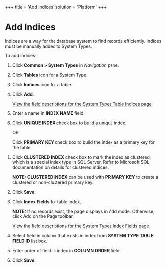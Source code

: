 +++
title = 'Add Indices'
solution = 'Platform'
+++

# Add Indices

Indices are a way for the database system to find records efficiently.
Indices must be manually added to System Types.

To add indices:

1.  Click **Common \> System Types** in *Navigation* pane.

2.  Click **Tables** icon for a System Type.

3.  Click **Indices** icon for a table.

4.  Click **Add**.
    
    [View the field descriptions for the System Types Table Indices
    page](../Page_Desc/System_Types_Table_Indices)

5.  Enter a name in **INDEX NAME** field.

6.  Click **UNIQUE INDEX** check box to build a unique index.
    
    OR
    
    Click **PRIMARY KEY** check box to build the index as a primary key
    for the table.

<!-- end list -->

1.  Click **CLUSTERED INDEX** check box to mark the index as clustered,
    which is a special index type in SQL Server. Refer to Microsoft SQL
    documentation on details for clustered indices.
    
    **NOTE:** **CLUSTERED INDEX** can be used with **PRIMARY KEY** to
    create a clustered or non-clustered primary key.

2.  Click **Save**.

3.  Click **Index Fields** for table index.
    
    <span style="font-weight: bold;">NOTE:</span> If no records exist,
    the page displays in Add mode. Otherwise, click Add on the Page
    toolbar.
    
    [View the field descriptions for the System Types Index Fields
    page](../Page_Desc/System_Types_Index_Fields)

4.  Select field in column that exists in index from **SYSTEM TYPE TABLE
    FIELD ID** list box.

5.  Enter order of field in index in **COLUMN ORDER** field.

6.  Click **Save**.
